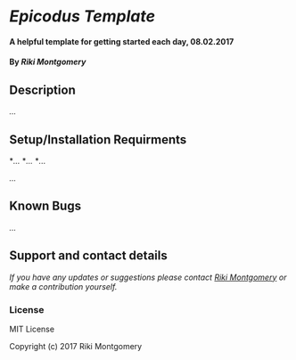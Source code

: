 # _Epicodus Template_

#### A helpful template for getting started each day, 08.02.2017

#### By _**Riki Montgomery**_

## Description

_..._

## Setup/Installation Requirments

*_..._
*_..._
*_..._

_..._

## Known Bugs

_..._

## Support and contact details

_If you have any updates or suggestions please contact [Riki Montgomery](mostriki820@gmail.com) or make a contribution yourself._

### License

MIT License

Copyright (c) 2017 Riki Montgomery
